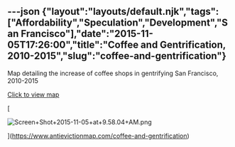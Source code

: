 ---json
{"layout":"layouts/default.njk","tags":["Affordability","Speculation","Development","San Francisco"],"date":"2015-11-05T17:26:00","title":"Coffee and Gentrification, 2010-2015","slug":"coffee-and-gentrification"}
---

Map detailing the increase of coffee shops in gentrifying San Francisco, 2010-2015

[Click to view map](https://www.antievictionmap.com/coffee-and-gentrification)

[

![Screen+Shot+2015-11-05+at+9.58.04+AM.png](https://images.squarespace-cdn.com/content/v1/52b7d7a6e4b0b3e376ac8ea2/1514136386807-LAZ4WQXAPS12574MSSY2/ke17ZwdGBToddI8pDm48kDcHobeigH2F9SR1U0J8UVNZw-zPPgdn4jUwVcJE1ZvWQUxwkmyExglNqGp0IvTJZamWLI2zvYWH8K3-s_4yszcp2ryTI0HqTOaaUohrI8PI8T_Cn-ZuY5Lse2viaQqeRT7ExUH9BmyocCZV0B6iKP0/Screen%2BShot%2B2015-11-05%2Bat%2B9.58.04%2BAM.png)

](https://www.antievictionmap.com/coffee-and-gentrification)